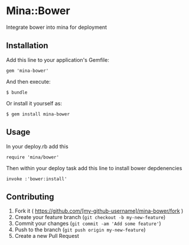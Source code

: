 # Mina::Bower

Integrate bower into mina for deployment

## Installation

Add this line to your application's Gemfile:

    gem 'mina-bower'

And then execute:

    $ bundle

Or install it yourself as:

    $ gem install mina-bower

## Usage

In your deploy.rb add this

```
require 'mina/bower'
```

Then within your deploy task add this line to install bower depdenencies

```
invoke :'bower:install'
```

## Contributing

1. Fork it ( https://github.com/[my-github-username]/mina-bower/fork )
2. Create your feature branch (`git checkout -b my-new-feature`)
3. Commit your changes (`git commit -am 'Add some feature'`)
4. Push to the branch (`git push origin my-new-feature`)
5. Create a new Pull Request

